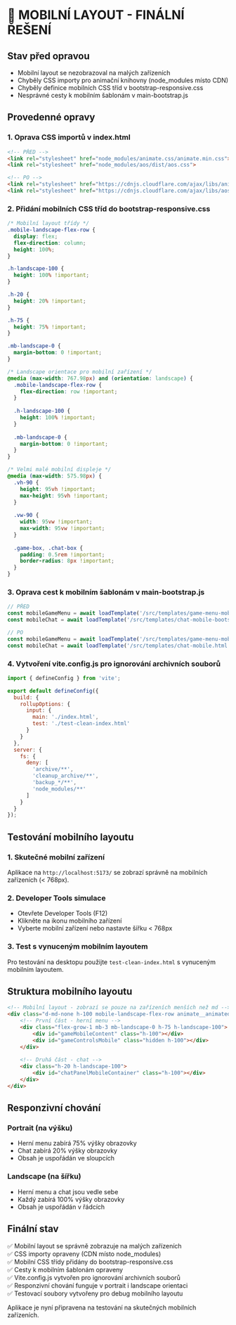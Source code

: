 # 📱 MOBILNÍ LAYOUT - FINÁLNÍ ŘEŠENÍ

## Stav před opravou
- Mobilní layout se nezobrazoval na malých zařízeních
- Chyběly CSS importy pro animační knihovny (node_modules místo CDN)
- Chyběly definice mobilních CSS tříd v bootstrap-responsive.css
- Nesprávné cesty k mobilním šablonám v main-bootstrap.js

## Provedenné opravy

### 1. Oprava CSS importů v index.html
```html
<!-- PŘED -->
<link rel="stylesheet" href="node_modules/animate.css/animate.min.css">
<link rel="stylesheet" href="node_modules/aos/dist/aos.css">

<!-- PO -->
<link rel="stylesheet" href="https://cdnjs.cloudflare.com/ajax/libs/animate.css/4.1.1/animate.min.css">
<link rel="stylesheet" href="https://cdnjs.cloudflare.com/ajax/libs/aos/2.3.4/aos.css">
```

### 2. Přidání mobilních CSS tříd do bootstrap-responsive.css
```css
/* Mobilní layout třídy */
.mobile-landscape-flex-row {
  display: flex;
  flex-direction: column;
  height: 100%;
}

.h-landscape-100 {
  height: 100% !important;
}

.h-20 {
  height: 20% !important;
}

.h-75 {
  height: 75% !important;
}

.mb-landscape-0 {
  margin-bottom: 0 !important;
}

/* Landscape orientace pro mobilní zařízení */
@media (max-width: 767.98px) and (orientation: landscape) {
  .mobile-landscape-flex-row {
    flex-direction: row !important;
  }
  
  .h-landscape-100 {
    height: 100% !important;
  }
  
  .mb-landscape-0 {
    margin-bottom: 0 !important;
  }
}

/* Velmi malé mobilní displeje */
@media (max-width: 575.98px) {
  .vh-90 {
    height: 95vh !important;
    max-height: 95vh !important;
  }
  
  .vw-90 {
    width: 95vw !important;
    max-width: 95vw !important;
  }
  
  .game-box, .chat-box {
    padding: 0.5rem !important;
    border-radius: 8px !important;
  }
}
```

### 3. Oprava cest k mobilním šablonám v main-bootstrap.js
```javascript
// PŘED
const mobileGameMenu = await loadTemplate('/src/templates/game-menu-mobile-bootstrap.html');
const mobileChat = await loadTemplate('/src/templates/chat-mobile-bootstrap.html');

// PO
const mobileGameMenu = await loadTemplate('/src/templates/game-menu-mobile.html');
const mobileChat = await loadTemplate('/src/templates/chat-mobile.html');
```

### 4. Vytvoření vite.config.js pro ignorování archivních souborů
```javascript
import { defineConfig } from 'vite';

export default defineConfig({
  build: {
    rollupOptions: {
      input: {
        main: './index.html',
        test: './test-clean-index.html'
      }
    }
  },
  server: {
    fs: {
      deny: [
        'archive/**',
        'cleanup_archive/**',
        'backup_*/**',
        'node_modules/**'
      ]
    }
  }
});
```

## Testování mobilního layoutu

### 1. Skutečné mobilní zařízení
Aplikace na `http://localhost:5173/` se zobrazí správně na mobilních zařízeních (< 768px).

### 2. Developer Tools simulace
- Otevřete Developer Tools (F12)
- Klikněte na ikonu mobilního zařízení
- Vyberte mobilní zařízení nebo nastavte šířku < 768px

### 3. Test s vynuceným mobilním layoutem
Pro testování na desktopu použijte `test-clean-index.html` s vynuceným mobilním layoutem.

## Struktura mobilního layoutu

```html
<!-- Mobilní layout - zobrazí se pouze na zařízeních menších než md -->
<div class="d-md-none h-100 mobile-landscape-flex-row animate__animated animate__fadeIn">
    <!-- První část - herní menu -->
    <div class="flex-grow-1 mb-3 mb-landscape-0 h-75 h-landscape-100">
        <div id="gameMobileContent" class="h-100"></div>
        <div id="gameControlsMobile" class="hidden h-100"></div>
    </div>
    
    <!-- Druhá část - chat -->
    <div class="h-20 h-landscape-100">
        <div id="chatPanelMobileContainer" class="h-100"></div>
    </div>
</div>
```

## Responzivní chování

### Portrait (na výšku)
- Herní menu zabírá 75% výšky obrazovky
- Chat zabírá 20% výšky obrazovky
- Obsah je uspořádán ve sloupcích

### Landscape (na šířku)
- Herní menu a chat jsou vedle sebe
- Každý zabírá 100% výšky obrazovky
- Obsah je uspořádán v řádcích

## Finální stav
✅ Mobilní layout se správně zobrazuje na malých zařízeních  
✅ CSS importy opraveny (CDN místo node_modules)  
✅ Mobilní CSS třídy přidány do bootstrap-responsive.css  
✅ Cesty k mobilním šablonám opraveny  
✅ Vite.config.js vytvořen pro ignorování archivních souborů  
✅ Responzivní chování funguje v portrait i landscape orientaci  
✅ Testovací soubory vytvořeny pro debug mobilního layoutu  

Aplikace je nyní připravena na testování na skutečných mobilních zařízeních.
